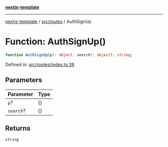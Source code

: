 [**nextjs-template**](../../../README.md)

---

[nextjs-template](../../../README.md) / [src/routes](../README.md) / AuthSignUp

# Function: AuthSignUp()

```ts
function AuthSignUp(p?: object, search?: object): string;
```

Defined in: [src/routes/index.ts:39](https://github.com/Its-Satyajit/nextjs-template/blob/main/src/routes/index.ts#L39)

## Parameters

| Parameter | Type |
| --------- | ---- |
| `p`?      | \{\} |
| `search`? | \{\} |

## Returns

`string`
